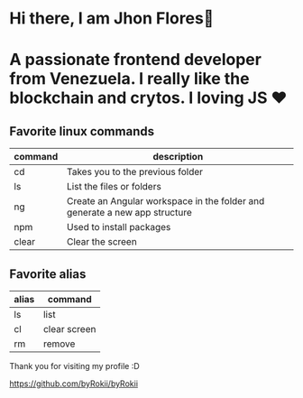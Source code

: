 # Hi there, I am Jhon Flores👋

# A passionate frontend developer from Venezuela. I really like the blockchain and crytos. I loving JS ♥

## Favorite linux commands

| command | description | 
|---------|-------------|
| cd | Takes you to the previous folder |
| ls | List the files or folders |
| ng | Create an Angular workspace in the folder and generate a new app structure |
| npm | Used to install packages |
| clear | Clear the screen |

## Favorite alias

| alias | command |
|  ------ | ------ |
|  ls  | list  |
|  cl |clear screen |
|  rm | remove |

Thank you for visiting my profile :D

https://github.com/byRokii/byRokii